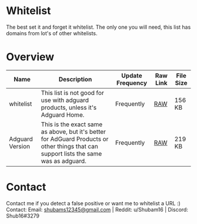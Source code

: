 # Whitelist

The best set it and forget it whitelist. The only one you will need, this list has domains from lot's of other whitelists. 

# Overview
| Name | Description | Update Frequency | Raw Link| File Size |
| ------ | ----------------- | ----------- |---------|----------|
| whitelist | This list is not good for use with adguard products, unless it's Adguard Home. | Frequently | [RAW](https://gitlab.com/Shub_/whitelist/-/raw/master/Whitelist) | 156 KB
| Adguard Version | This is the exact same as above, but it's better for AdGuard Products or other things that can support lists the same was as adguard. | Frequently | [RAW](https://gitlab.com/Shub_/whitelist/-/raw/master/Adguard%20Version) | 219 KB

# Contact
Contact me if you detect a false positive or want me to whitelist a URL :)
Contact: Email: shubams12345@gmail.com |  Reddit: u/Shubam16 | Discord: Shub16#3279